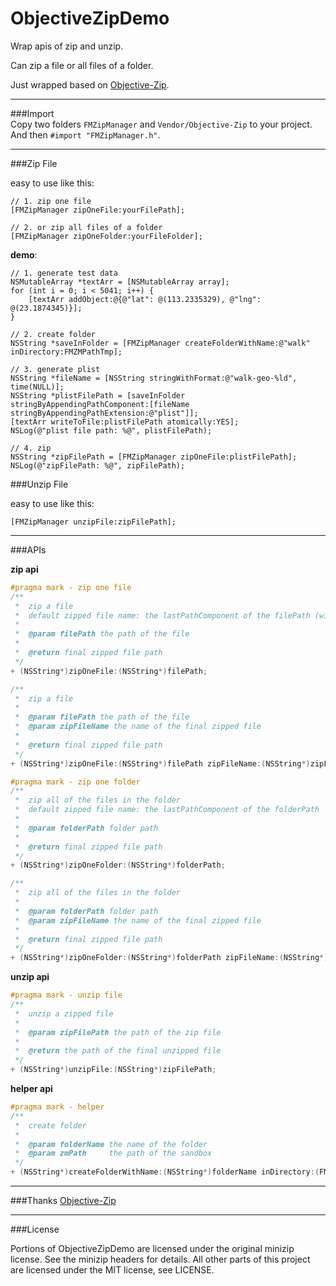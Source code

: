 # ObjectiveZipDemo

Wrap apis of zip and unzip.  

Can zip a file or all files of a folder.  

Just wrapped based on [Objective-Zip](https://github.com/gianlucabertani/Objective-Zip).


---
###Import  
Copy two folders `FMZipManager` and `Vendor/Objective-Zip` to your project.  
And then `#import "FMZipManager.h"`.

---
###Zip File


easy to use like this:  


```
// 1. zip one file  
[FMZipManager zipOneFile:yourFilePath];

// 2. or zip all files of a folder  
[FMZipManager zipOneFolder:yourFileFolder];
```

**demo**: 

```
// 1. generate test data
NSMutableArray *textArr = [NSMutableArray array];
for (int i = 0; i < 5041; i++) {
    [textArr addObject:@{@"lat": @(113.2335329), @"lng": @(23.1874345)}];
}

// 2. create folder
NSString *saveInFolder = [FMZipManager createFolderWithName:@"walk" inDirectory:FMZMPathTmp];

// 3. generate plist
NSString *fileName = [NSString stringWithFormat:@"walk-geo-%ld", time(NULL)];
NSString *plistFilePath = [saveInFolder stringByAppendingPathComponent:[fileName stringByAppendingPathExtension:@"plist"]];
[textArr writeToFile:plistFilePath atomically:YES];
NSLog(@"plist file path: %@", plistFilePath);

// 4. zip
NSString *zipFilePath = [FMZipManager zipOneFile:plistFilePath];
NSLog(@"zipFilePath: %@", zipFilePath);
```

###Unzip File

easy to use like this:

```
[FMZipManager unzipFile:zipFilePath];
```


---
###APIs

**zip api**  

```Objective-C
#pragma mark - zip one file
/**
 *  zip a file
 *  default zipped file name: the lastPathComponent of the filePath (without extension of the file)
 *
 *  @param filePath the path of the file
 *
 *  @return final zipped file path
 */
+ (NSString*)zipOneFile:(NSString*)filePath;

/**
 *  zip a file
 *
 *  @param filePath the path of the file
 *  @param zipFileName the name of the final zipped file
 *
 *  @return final zipped file path
 */
+ (NSString*)zipOneFile:(NSString*)filePath zipFileName:(NSString*)zipFileName;

#pragma mark - zip one folder
/**
 *  zip all of the files in the folder
 *  default zipped file name: the lastPathComponent of the folderPath
 *
 *  @param folderPath folder path
 *
 *  @return final zipped file path
 */
+ (NSString*)zipOneFolder:(NSString*)folderPath;

/**
 *  zip all of the files in the folder
 *
 *  @param folderPath folder path
 *  @param zipFileName the name of the final zipped file
 *
 *  @return final zipped file path
 */
+ (NSString*)zipOneFolder:(NSString*)folderPath zipFileName:(NSString*)zipFileName;
```

**unzip api**  

```Objective-C
#pragma mark - unzip file
/**
 *  unzip a zipped file
 *
 *  @param zipFilePath the path of the zip file
 *
 *  @return the path of the final unzipped file
 */
+ (NSString*)unzipFile:(NSString*)zipFilePath;
```

**helper api**  

```Objective-C
#pragma mark - helper
/**
 *  create folder
 *
 *  @param folderName the name of the folder
 *  @param zmPath     the path of the sandbox
 */
+ (NSString*)createFolderWithName:(NSString*)folderName inDirectory:(FMZMPath)zmPath;
```


---
###Thanks
[Objective-Zip](https://github.com/gianlucabertani/Objective-Zip)  

---
###License

Portions of ObjectiveZipDemo are licensed under the original minizip license. See the minizip headers for details. All other parts of this project are licensed under the MIT license, see LICENSE.